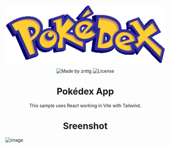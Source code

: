 <p align="center">
    <img width="500" src="https://github.com/znttg/R-pokedex/blob/master/src/assets/Pokedex_logo.svg" alt="Pokédex logo">
</p>

<p align="center" style="decoration: none">
  <img alt="Made by znttg" src="https://img.shields.io/badge/made%20by-znttg-white">
  <img alt="License" src="https://img.shields.io/badge/license-MIT-white">
</p>

<h1 align="center"> Pokédex App </h1>

<p align="center">This sample uses React working in Vite with Tailwind.</p>

<h1 align="center"> Sreenshot </h1>

<img width="1751" alt="image" src="https://github.com/znttg/R-pokedex/assets/60043940/555b9e69-8a8e-4a7e-a8f8-96ba442354c8">
